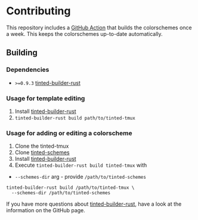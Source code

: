 # Contributing

This repository includes a [GitHub Action] that builds the
colorschemes once a week. This keeps the colorschemes up-to-date
automatically.

## Building

### Dependencies

- `>=0.9.3` [tinted-builder-rust]

### Usage for template editing

1. Install [tinted-builder-rust]
1. `tinted-builder-rust build path/to/tinted-tmux`

### Usage for adding or editing a colorscheme

1. Clone the tinted-tmux
1. Clone [tinted-schemes]
1. Install [tinted-builder-rust]
1. Execute `tinted-builder-rust build tinted-tmux` with
  - `--schemes-dir` arg - provide `/path/to/tinted-schemes`

```shell
tinted-builder-rust build /path/to/tinted-tmux \
  --schemes-dir /path/to/tinted-schemes
```

If you have more questions about [tinted-builder-rust], have a look at
the information on the GitHub page.

[tinted-builder-rust]: https://github.com/tinted-theming/tinted-builder-rust
[tinted-schemes]: https://github.com/tinted-theming/schemes
[GitHub Action]: .github/workflows/update.yml
